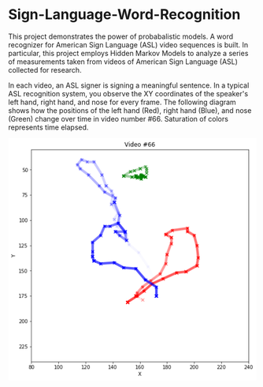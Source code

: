 # Sign-Language-Word-Recognition
This project demonstrates the power of probabalistic models. A word recognizer for American Sign Language (ASL) video sequences is built. In particular, this project employs Hidden Markov Models to analyze a series of measurements taken from videos of American Sign Language (ASL) collected for research.

In each video, an ASL signer is signing a meaningful sentence. In a typical ASL recognition system, you observe the XY coordinates of the speaker's left hand, right hand, and nose for every frame. The following diagram shows how the positions of the left hand (Red), right hand (Blue), and nose (Green) change over time in video number #66. Saturation of colors represents time elapsed.

![Img1](/hands_nose_position.png)




